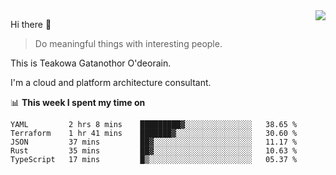 <img align="right" src="https://github-readme-stats.vercel.app/api?username=Teakowa&show_icons=true&icon_color=2f80ed&text_color=718096&bg_color=ffffff&hide_title=true" />

Hi there 👋

> Do meaningful things with interesting people.

This is Teakowa Gatanothor O'deorain.

I'm a cloud and platform architecture consultant.

📊 **This week I spent my time on**
<!--START_SECTION:waka-->
```text
YAML         2 hrs 8 mins    █████████▓░░░░░░░░░░░░░░░   38.65 % 
Terraform    1 hr 41 mins    ███████▓░░░░░░░░░░░░░░░░░   30.60 % 
JSON         37 mins         ██▓░░░░░░░░░░░░░░░░░░░░░░   11.17 % 
Rust         35 mins         ██▓░░░░░░░░░░░░░░░░░░░░░░   10.63 % 
TypeScript   17 mins         █▒░░░░░░░░░░░░░░░░░░░░░░░   05.37 % 
```
<!--END_SECTION:waka-->
